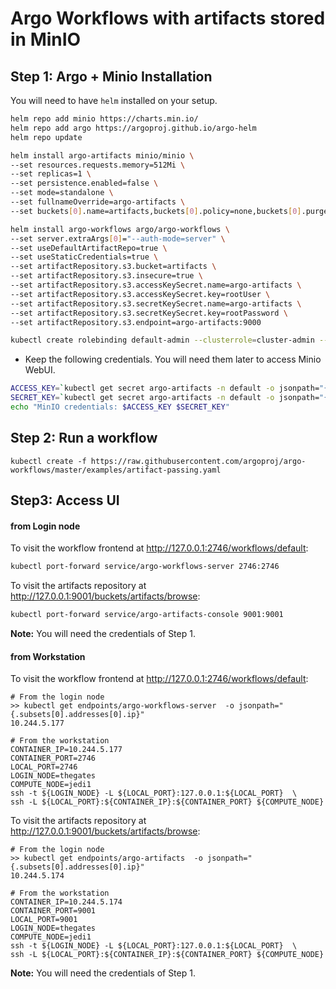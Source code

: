 # Argo Workflows with artifacts stored in MinIO


## Step 1: Argo + Minio Installation

You will need to have `helm` installed on your setup.

```bash
helm repo add minio https://charts.min.io/
helm repo add argo https://argoproj.github.io/argo-helm
helm repo update

helm install argo-artifacts minio/minio \
--set resources.requests.memory=512Mi \
--set replicas=1 \
--set persistence.enabled=false \
--set mode=standalone \
--set fullnameOverride=argo-artifacts \
--set buckets[0].name=artifacts,buckets[0].policy=none,buckets[0].purge=false

helm install argo-workflows argo/argo-workflows \
--set server.extraArgs[0]="--auth-mode=server" \
--set useDefaultArtifactRepo=true \
--set useStaticCredentials=true \
--set artifactRepository.s3.bucket=artifacts \
--set artifactRepository.s3.insecure=true \
--set artifactRepository.s3.accessKeySecret.name=argo-artifacts \
--set artifactRepository.s3.accessKeySecret.key=rootUser \
--set artifactRepository.s3.secretKeySecret.name=argo-artifacts \
--set artifactRepository.s3.secretKeySecret.key=rootPassword \
--set artifactRepository.s3.endpoint=argo-artifacts:9000

kubectl create rolebinding default-admin --clusterrole=cluster-admin --serviceaccount=default:default
```



* Keep the following credentials. You will need them later to access Minio WebUI.

```bash
ACCESS_KEY=`kubectl get secret argo-artifacts -n default -o jsonpath="{.data.rootUser}" | base64 --decode`
SECRET_KEY=`kubectl get secret argo-artifacts -n default -o jsonpath="{.data.rootPassword}" | base64 --decode`
echo "MinIO credentials: $ACCESS_KEY $SECRET_KEY"
```



## Step 2: Run a workflow

```
kubectl create -f https://raw.githubusercontent.com/argoproj/argo-workflows/master/examples/artifact-passing.yaml
```



## Step3: Access UI 



#### from Login node

To visit the workflow frontend at http://127.0.0.1:2746/workflows/default:
```bash
kubectl port-forward service/argo-workflows-server 2746:2746
```



To visit the artifacts repository at http://127.0.0.1:9001/buckets/artifacts/browse:

```bash
kubectl port-forward service/argo-artifacts-console 9001:9001
```

**Note:**  You will need the credentials of Step 1.



#### from Workstation

To visit the workflow frontend at http://127.0.0.1:2746/workflows/default:

```shell
# From the login node
>> kubectl get endpoints/argo-workflows-server  -o jsonpath="{.subsets[0].addresses[0].ip}"
10.244.5.177

# From the workstation
CONTAINER_IP=10.244.5.177 
CONTAINER_PORT=2746 
LOCAL_PORT=2746 
LOGIN_NODE=thegates 
COMPUTE_NODE=jedi1 
ssh -t ${LOGIN_NODE} -L ${LOCAL_PORT}:127.0.0.1:${LOCAL_PORT}  \
ssh -L ${LOCAL_PORT}:${CONTAINER_IP}:${CONTAINER_PORT} ${COMPUTE_NODE}
```


To visit the artifacts repository at  http://127.0.0.1:9001/buckets/artifacts/browse:

```shell
# From the login node
>> kubectl get endpoints/argo-artifacts  -o jsonpath="{.subsets[0].addresses[0].ip}"
10.244.5.174

# From the workstation
CONTAINER_IP=10.244.5.174
CONTAINER_PORT=9001
LOCAL_PORT=9001 
LOGIN_NODE=thegates 
COMPUTE_NODE=jedi1 
ssh -t ${LOGIN_NODE} -L ${LOCAL_PORT}:127.0.0.1:${LOCAL_PORT}  \
ssh -L ${LOCAL_PORT}:${CONTAINER_IP}:${CONTAINER_PORT} ${COMPUTE_NODE}
```

**Note:**  You will need the credentials of Step 1.

